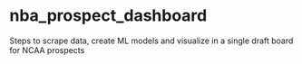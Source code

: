 # nba_prospect_dashboard
Steps to scrape data, create ML models and visualize in a single draft board for NCAA prospects
